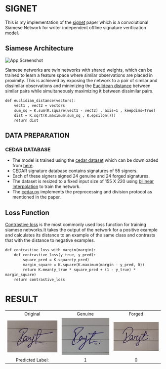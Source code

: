 
# SIGNET

This is my implementation of the [signet](https://arxiv.org/pdf/1707.02131.pdf) paper
which is a convolutional Siamese Network for writer independent offline signature
verification model.



## Siamese Architecture

![App Screenshot](https://i.imgur.com/lwRkFYF.png)

Siamese networks are twin networks with shared weights, which can be trained to learn a feature space where similar observations
are placed in proximity. This is achieved by exposing the network to a pair of similar and dissimilar observations and minimizing the [Euclidean distance](http://mathonline.wikidot.com/the-distance-between-two-vectors) between similar pairs while simultaneously
maximizing it between dissimilar pairs.

```
def euclidian_distance(vectors):
    vect1 , vect2 = vectors
    sum_sq = K.sum(K.square(vect1 - vect2) , axis=1 , keepdims=True)
    dist = K.sqrt(K.maximum(sum_sq , K.epsilon()))
    return dist
```



## DATA PREPARATION

### CEDAR DATABASE

* The model is trained using the [cedar dataset](https://paperswithcode.com/dataset/cedar-signature) which can be downloaded from [here](http://www.cedar.buffalo.edu/NIJ/data/signatures.rar).
* CEDAR signature database contains signatures of 55 signers.
* Each of these signers signed 24 genuine and 24 forged signatures.
* The dataset is resized to a fixed input size of 155 X 220 using [bilinear Interpolation](https://www.sciencedirect.com/topics/engineering/bilinear-interpolation) to train the network.
* The [cedar.py](https://github.com/Parijat-18/SigNet/blob/main/cedar.py) implements the preprocessing and division protocol as mentioned in the paper.



## Loss Function

[Contrastive loss](https://towardsdatascience.com/contrastive-loss-explaned-159f2d4a87ec) is the most commonly used loss function
for training siamese networks.It takes the output of the network for a positive example and 
calculates its distance to an example of the same class and contrasts that with 
the distance to negative examples.

```
def contrastive_loss_with_margin(margin): 
    def contrastive_loss(y_true, y_pred): 
        square_pred = K.square(y_pred) 
        margin_square = K.square(K.maximum(margin - y_pred, 0)) 
        return K.mean(y_true * square_pred + (1 - y_true) * margin_square) 
    return contrastive_loss 
```



# RESULT

| | | |
|:-------------------------:|:-------------------------:|:-------------------------:|
| Original | Genuine | Forged |
|<img src="https://github.com/Parijat-18/SigNet/blob/main/sample_imgs/org.jpg"> | <img src="https://github.com/Parijat-18/SigNet/blob/main/sample_imgs/org2.jpg">  | <img src="https://github.com/Parijat-18/SigNet/blob/main/sample_imgs/forg.jpg"> |
Predicted Label:| 1 | 0 |
